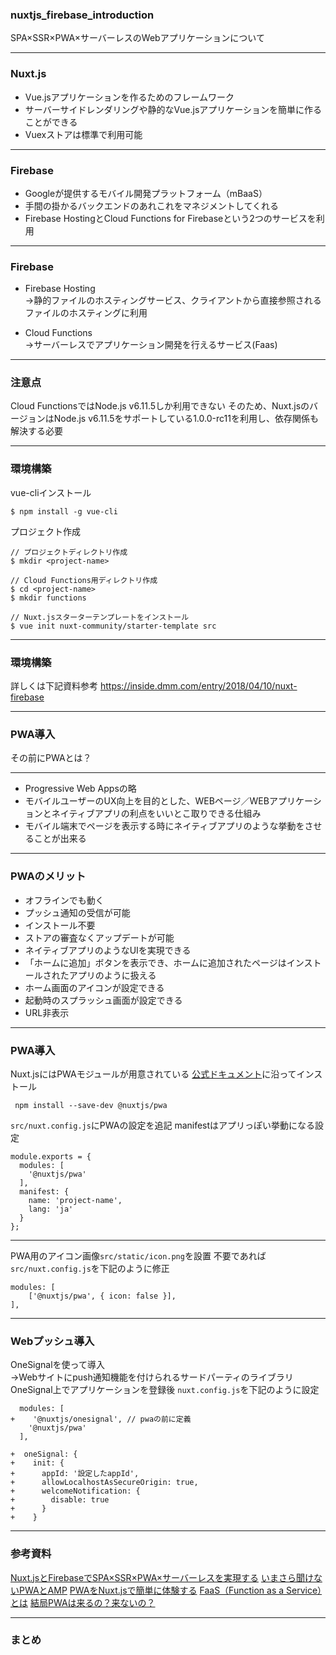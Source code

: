 ### nuxtjs_firebase_introduction
SPA×SSR×PWA×サーバーレスのWebアプリケーションについて


---

### Nuxt.js
* Vue.jsアプリケーションを作るためのフレームワーク
* サーバーサイドレンダリングや静的なVue.jsアプリケーションを簡単に作ることができる
* Vuexストアは標準で利用可能

---

### Firebase
* Googleが提供するモバイル開発プラットフォーム（mBaaS）
* 手間の掛かるバックエンドのあれこれをマネジメントしてくれる
* Firebase HostingとCloud Functions for Firebaseという2つのサービスを利用

---

### Firebase
* Firebase Hosting  
→静的ファイルのホスティングサービス、クライアントから直接参照されるファイルのホスティングに利用

* Cloud Functions  
→サーバーレスでアプリケーション開発を行えるサービス(Faas)

---
### 注意点
Cloud FunctionsではNode.js v6.11.5しか利用できない
そのため、Nuxt.jsのバージョンはNode.js v6.11.5をサポートしている1.0.0-rc11を利用し、依存関係も解決する必要

---
### 環境構築

vue-cliインストール

```
$ npm install -g vue-cli
```
プロジェクト作成
```
// プロジェクトディレクトリ作成
$ mkdir <project-name>

// Cloud Functions用ディレクトリ作成
$ cd <project-name>
$ mkdir functions

// Nuxt.jsスターターテンプレートをインストール
$ vue init nuxt-community/starter-template src
```
---
### 環境構築
詳しくは下記資料参考
https://inside.dmm.com/entry/2018/04/10/nuxt-firebase

---
### PWA導入

その前にPWAとは？

---
* Progressive Web Appsの略
* モバイルユーザーのUX向上を目的とした、WEBページ／WEBアプリケーションとネイティブアプリの利点をいいとこ取りできる仕組み
* モバイル端末でページを表示する時にネイティブアプリのような挙動をさせることが出来る

---
### PWAのメリット

* オフラインでも動く
* プッシュ通知の受信が可能
* インストール不要
* ストアの審査なくアップデートが可能
* ネイティブアプリのようなUIを実現できる
 * 「ホームに追加」ボタンを表示でき、ホームに追加されたページはインストールされたアプリのように扱える
 * ホーム画面のアイコンが設定できる
 * 起動時のスプラッシュ画面が設定できる
 * URL非表示
　
---
### PWA導入
Nuxt.jsにはPWAモジュールが用意されている
[公式ドキュメント](https://pwa.nuxtjs.org/setup.html)に沿ってインストール

```
 npm install --save-dev @nuxtjs/pwa
```
`src/nuxt.config.js`にPWAの設定を追記
manifestはアプリっぽい挙動になる設定

```
module.exports = {
  modules: [
    '@nuxtjs/pwa'
  ],
  manifest: {
    name: 'project-name',
    lang: 'ja'
  }
};
```
---
PWA用のアイコン画像`src/static/icon.png`を設置
不要であれば`src/nuxt.config.js`を下記のように修正
```
modules: [
    ['@nuxtjs/pwa', { icon: false }],
],
```
---
### Webプッシュ導入
OneSignalを使って導入  
→Webサイトにpush通知機能を付けられるサードパーティのライブラリ
OneSignal上でアプリケーションを登録後
`nuxt.config.js`を下記のように設定

```
  modules: [
+    '@nuxtjs/onesignal', // pwaの前に定義
    '@nuxtjs/pwa'
  ],
  
+  oneSignal: {
+    init: {
+      appId: '設定したappId',
+      allowLocalhostAsSecureOrigin: true,
+      welcomeNotification: {
+        disable: true
+      }
+    }
```
---
### 参考資料
[Nuxt.jsとFirebaseでSPA×SSR×PWA×サーバーレスを実現する](https://inside.dmm.com/entry/2018/04/10/nuxt-firebase)
[いまさら聞けないPWAとAMP](https://qiita.com/edwardkenfox/items/4c0b9550ffa48c1f0445)
[PWAをNuxt.jsで簡単に体験する](http://techblog.scouter.co.jp/entry/2017/12/07/080416)
[FaaS（Function as a Service）とは](https://boxil.jp/mag/a3692/)
[結局PWAは来るの？来ないの？](https://blog.agektmr.com/2018/03/instagram-pwa.html)

---
### まとめ













